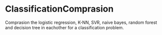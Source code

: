 # ClassificationComprasion
Comprasion the logistic regression, K-NN,  SVR, naive bayes, random forest and decision tree in eachother for a classification problem.
